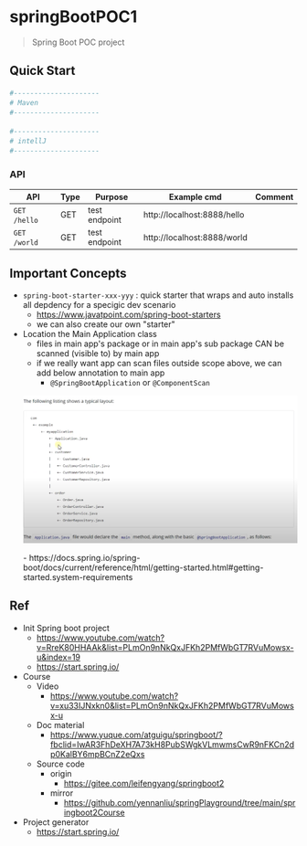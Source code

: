 # springBootPOC1
> Spring Boot POC project

## Quick Start

```bash
#---------------------
# Maven
#---------------------

#---------------------
# intellJ
#---------------------
```

### API

| API | Type | Purpose | Example cmd | Comment|
| ----- | -------- | ---- | ----- | ---- |
| `GET /hello` | GET | test endpoint |http://localhost:8888/hello ||
| `GET /world` | GET | test endpoint |http://localhost:8888/world ||

## Important Concepts

- `spring-boot-starter-xxx-yyy` : quick starter that wraps and auto installs all depdency for a specigic dev scenario
	- https://www.javatpoint.com/spring-boot-starters
	- we can also create our own "starter"
- Location the Main Application class
	- files in main app's package or in main app's sub package CAN be scanned (visible to) by main app
	- if we really want app can scan files outside scope above, we can add below annotation to main app
		- `@SpringBootApplication` or `@ComponentScan`
	<p align="center"><img src ="./doc/pic/main_app_hierarchy.png" ></p>
	- https://docs.spring.io/spring-boot/docs/current/reference/html/getting-started.html#getting-started.system-requirements

## Ref

- Init Spring boot project
	- https://www.youtube.com/watch?v=RreK80HHAAk&list=PLmOn9nNkQxJFKh2PMfWbGT7RVuMowsx-u&index=19
	- https://start.spring.io/
- Course
	- Video
		- https://www.youtube.com/watch?v=xu33IJNxkn0&list=PLmOn9nNkQxJFKh2PMfWbGT7RVuMowsx-u
	- Doc material
		- https://www.yuque.com/atguigu/springboot/?fbclid=IwAR3FhDeXH7A73kH8PubSWgkVLmwmsCwR9nFKCn2dp0KalBY6mpBCnZ2eQxs
	- Source code
		- origin
			- https://gitee.com/leifengyang/springboot2
		- mirror
			- https://github.com/yennanliu/springPlayground/tree/main/springboot2Course
- Project generator
	- https://start.spring.io/